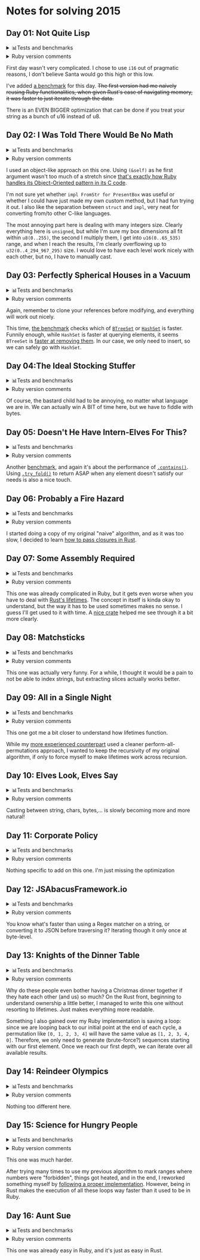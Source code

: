 # Notes for solving 2015
## Day 01: Not Quite Lisp

<details>
<summary>📊Tests and benchmarks</summary>

```
test year_2015::day_01::tests::works_with_samples_v1 ... ok
test year_2015::day_01::tests::works_with_samples_v2 ... ok
test year_2015_day_01 ... ok

year_2015::day_01/year_2015::day_01_v1
                        time:   [6.2931 µs 6.8094 µs 7.3834 µs]
year_2015::day_01/year_2015::day_01_v2
                        time:   [1.9841 µs 1.9896 µs 1.9955 µs]
year_2015::day_01_v1/Naive/7000
                        time:   [63.548 µs 64.204 µs 64.821 µs]
year_2015::day_01_v1/Fast/7000
                        time:   [5.6477 µs 5.8044 µs 6.0121 µs]
```
</details>

<details>
<summary>Ruby version comments</summary>

> Ruby's `String` class is very well-furnished, even without all of Rail's `ActiveSupport` goodness. In that case, just using [`#count()`](https://apidock.com/ruby/String/count) is enough to get us out of trouble quickly.
> 
> I am pretty sure there must be an algorithm that doesn't include iterating through the whole string, but so far, the only idea I got would be to use bisecting until I get to the proper index, which just felt like a hassle.
</details>

First day wasn't very complicated. I chose to use `i16` out of pragmatic reasons, I don't believe Santa would go this high or this low.

I've added [a benchmark](benches/year_2015_day_01.rs) for this day. ~~The first version had me naively reusing Ruby functionalities, when given Rust's ease of navigating memory, it was faster to just iterate through the data.~~

There is an EVEN BIGGER optimization that can be done if you treat your string as a bunch of u16 instead of u8.

## Day 02: I Was Told There Would Be No Math

<details>
<summary>📊Tests and benchmarks</summary>

```
test year_2015::day_02::tests::works_with_samples_v1 ... ok
test year_2015::day_02::tests::works_with_samples_v2 ... ok
test year_2015_day_02 ... ok

year_2015::day_02/year_2015::day_02_v1
                        time:   [74.835 µs 74.904 µs 74.977 µs]
year_2015::day_02/year_2015::day_02_v2
                        time:   [74.878 µs 74.969 µs 75.067 µs]
```
</details>

<details>
<summary>Ruby version comments</summary>

> I..am not even sure this one was complicated in any way.
</details>

I used an object-like approach on this one. Using `(&self)` as he first argument wasn't too much of a stretch since [that's exactly how Ruby handles its Object-Oriented pattern in its C code](https://silverhammermba.github.io/emberb/c/#Methods).

I'm not sure yet whether `impl FromStr for PresentBox` was useful or whether I could have just made my own custom method, but I had fun trying it out. I also like the separation between `struct` and `impl`, very neat for converting from/to other C-like languages.

The most annoying part here is dealing with many integers size. Clearly everything here is `unsigned`, but while I'm sure my box dimensions all fit within `u8(0..255)`, the second I multiply them, I get into `u16(0..65_535)` range, and when I reach the results, I'm clearly overflowing up to `u32(0..4_294_967_295)` size. I would love to have each level work nicely with each other, but no, I have to manually cast.

## Day 03: Perfectly Spherical Houses in a Vacuum

<details>
<summary>📊Tests and benchmarks</summary>

```
test year_2015::day_03::tests::moves_characters_properly ... ok
test year_2015::day_03::tests::works_with_samples_v1 ... ok
test year_2015::day_03::tests::works_with_samples_v2 ... ok
test year_2015_day_03 ... ok

year_2015::day_03/year_2015::day_03_v1
                        time:   [232.27 µs 232.77 µs 233.35 µs]
year_2015::day_03/year_2015::day_03_v2
                        time:   [250.97 µs 251.71 µs 252.48 µs]
year_2015::day_03_v1/BTreeSet/8192
                        time:   [401.94 µs 402.21 µs 402.50 µs]
year_2015::day_03_v1/HashSet/8192
                        time:   [234.20 µs 234.41 µs 234.64 µs]
year_2015::day_03_v2/BTreeSet/8192
                        time:   [432.48 µs 432.72 µs 432.98 µs]
year_2015::day_03_v2/HashSet/8192
                        time:   [252.37 µs 252.70 µs 253.00 µs]
```
</details>

<details>
<summary>Ruby version comments</summary>

> The only thing to be wary of is on line 16: without the call to `#dup`, all of Santa's and Robo-Santa's positions will be overwritten, since Ruby's object model has a tendancy to pass references when you expect to pass values.
> 
> Passing by value or reference is a really wonky subject, but this [blog post](https://robertheaton.com/2014/07/22/is-ruby-pass-by-reference-or-pass-by-value/) got nice examples that will get you started.
</details>

Again, remember to clone your references before modifying, and everything will work out nicely.

This time, [the benchmark](benches/year_2015_day_03.rs) checks which of [`BTreeSet`](https://doc.rust-lang.org/stable/std/collections/struct.BTreeSet.html) or [`HashSet`](https://doc.rust-lang.org/stable/std/collections/hash_set/struct.HashSet.html) is faster. Funnily enough, while `HashSet` is faster at querying elements, it seems `BTreeSet` is [faster at removing them](https://github.com/ssomers/rust_bench_sets_compared). In our case, we only need to insert, so we can safely go with `HashSet`.

## Day 04:The Ideal Stocking Stuffer

<details>
<summary>📊Tests and benchmarks</summary>

```
test year_2015::day_04::tests::works_with_samples_v1 ... ok
test year_2015::day_04::tests::works_with_samples_v2 ... ok
test year_2015_day_04 ... ok

year_2015::day_04/year_2015::day_04_v1
                        time:   [36.404 ms 36.439 ms 36.457 ms]
Warning: Unable to complete 10 samples in 5.0s. You may wish to increase target time to 10.6s.
year_2015::day_04/year_2015::day_04_v2
                        time:   [1.0535 s 1.0541 s 1.0545 s]
```
</details>

<details>
<summary>Ruby version comments</summary>

> Not gonna lie, brute-forcing [MD5 hashes](https://en.wikipedia.org/wiki/MD5) is not something interesting.
</details>

Of course, the bastard child had to be annoying, no matter what language we are in. We can actually win A BIT of time here, but we have to fiddle with bytes.

## Day 05: Doesn't He Have Intern-Elves For This?

<details>
<summary>📊Tests and benchmarks</summary>

```
test year_2015::day_05::tests::finds_nice_strings_v1 ... ok
test year_2015::day_05::tests::finds_nice_strings_v2 ... ok
test year_2015::day_05::tests::works_with_samples_v1 ... ok
test year_2015::day_05::tests::works_with_samples_v2 ... ok
test year_2015_day_05 ... ok

year_2015::day_05/year_2015::day_05_v1
                        time:   [51.142 µs 51.447 µs 51.928 µs]

year_2015::day_05/year_2015::day_05_v2
                        time:   [181.19 µs 181.42 µs 181.68 µs]

year_2015::day_05_v1/contains/17000
                        time:   [95.128 µs 95.245 µs 95.361 µs]
year_2015::day_05_v1/chars/17000
                        time:   [50.388 µs 50.474 µs 50.563 µs]
```
</details>

<details>
<summary>Ruby version comments</summary>

> Again, [Regexp](https://ruby-doc.org/core-2.5.1/Regexp.html) really are one of the best tools in your developer arsenal. In this specific exercise, we can look for repetition by using `\1`, which will reference a previously-captured group. Nothing specifically hard beyond that.
</details>

Another [benchmark](benches/year_2015_day_05.rs), and again it's about the performance of [`.contains()`](https://doc.rust-lang.org/std/primitive.str.html#method.contains). Using [`.try_fold()`](https://doc.rust-lang.org/std/iter/trait.Iterator.html#method.try_fold) to return ASAP when any element doesn't satisfy our needs is also a nice touch.

## Day 06: Probably a Fire Hazard

<details>
<summary>📊Tests and benchmarks</summary>

```
test year_2015::day_06::tests::works_with_samples_v1 ... ok
test year_2015::day_06::tests::works_with_samples_v2 ... ok
test year_2015_day_06 ... ok

year_2015::day_06/year_2015::day_06_v1
                        time:   [13.186 ms 13.320 ms 13.522 ms]
year_2015::day_06/year_2015::day_06_v2
                        time:   [13.437 ms 13.466 ms 13.499 ms]
```
</details>

<details>
<summary>Ruby version comments</summary>

> This one actually gave me SOME trouble. My first solution was iterating on each element one by one and was clearly too long. Thanksfully, Ruby is really smart when it comes to replacing slices of an array.
> 
> There is an even more beautiful solution for part 2 that consist of only tracking the total numbers of flicks on/off/toggle, but in the off chance that a light already off is turned off again, the results would become false.
> 
> Also of note: remember what was discussed earlier about references? Well, the [documentation covers that too](https://ruby-doc.org/core-3.0.1/Array.html#class-Array-label-Creating+Arrays). Quote:
> 
> > Note that the second argument populates the array with references to the same object. Therefore, it is only recommended in cases when you need to instantiate arrays with natively immutable objects such as Symbols, numbers, true or false.
> >
> > To create an array with separate objects a block can be passed instead. This method is safe to use with mutable objects such as hashes, strings or other arrays:
</details>

I started doing a copy of my original "naive" algorithm, and as it was too slow, I decided to learn [how to pass closures in Rust](https://doc.rust-lang.org/book/ch13-01-closures.html).

## Day 07: Some Assembly Required

<details>
<summary>📊Tests and benchmarks</summary>

```
test year_2015::day_07::tests::works_with_samples_v1 ... ok
test year_2015::day_07::tests::works_with_samples_v2 ... ok
test year_2015_day_07 ... ok

year_2015::day_07/year_2015::day_07_v1
                        time:   [62.800 µs 62.873 µs 62.940 µs]
year_2015::day_07/year_2015::day_07_v2
                        time:   [127.35 µs 127.56 µs 127.82 µs]
```
</details>

<details>
<summary>Ruby version comments</summary>

> We already discovered bitwise operators in the previous exercises, so that shouldn't be too hard. The complication comes from building the wires.
> 
> The naive implementation, that works very well with the sample input, consists of interpreting each line one by one, storing the value of each wire every time. Unfortunately, not all inputs are indicated in a linear way.
> 
> The answer lies in to store all wires, setting up operations with [lazy evaluation](https://betterprogramming.pub/how-lazy-evaluation-works-in-ruby-a90237e99ac3), and letting intepretation work itself all the way back.
</details>

This one was already complicated in Ruby, but it gets even worse when you have to deal with [Rust's lifetimes](https://doc.rust-lang.org/rust-by-example/scope/lifetime.html). The concept in itself is kinda okay to understand, but the way it has to be used sometimes makes no sense. I guess I'll get used to it with time. A [nice crate](https://docs.rs/advent-of-code/2022.0.66/src/advent_of_code/year2015/day07.rs.html) helped me see through it a bit more clearly.

## Day 08: Matchsticks

<details>
<summary>📊Tests and benchmarks</summary>

```
test year_2015::day_08::tests::calculates_length_of_code_strings ... ok
test year_2015::day_08::tests::calculates_length_of_memory_strings ... ok
test year_2015::day_08::tests::calculates_length_of_dumped_strings ... ok
test year_2015::day_08::tests::works_with_samples_v1 ... ok
test year_2015::day_08::tests::works_with_samples_v2 ... ok

year_2015::day_08/year_2015::day_08_v1
                        time:   [13.389 µs 13.434 µs 13.486 µs]
year_2015::day_08/year_2015::day_08_v2
                        time:   [8.7562 µs 8.8298 µs 8.9084 µs]
```
</details>

<details>
<summary>Ruby version comments</summary>

> Understanding how characters escaping works is a massive PAIN, and misunderstand the concept is a reason why [PHP MySQL injections](https://www.php.net/manual/en/security.database.sql-injection.php) were so infamous. Things get even more hairy when you have to work with MULTIPLE type of injections (paths, web, sql,...), or even multiple types of string that don't escape the same way,
> 
> In that case, we are lucky, since Ruby already implements [dump](https://ruby-doc.org/3.2.2/String.html#method-i-dump) and [undump](https://ruby-doc.org/3.2.2/String.html#method-i-undump), which happens to work exactly as the exercise require. But since we're here to learn, the methods will alternate at runtime between the Ruby methods and the manual implementation.
</details>

This one was actually very funny. For a while, I thought it would be a pain to not be able to index strings, but extracting slices actually works better.

## Day 09: All in a Single Night

<details>
<summary>📊Tests and benchmarks</summary>

```
test year_2015::day_09::tests::works_with_samples_v1 ... ok
test year_2015::day_09::tests::works_with_samples_v2 ... ok
test year_2015_day_09 ... ok

year_2015::day_09/year_2015::day_09_v1
                        time:   [1.2927 ms 1.2995 ms 1.3064 ms]
year_2015::day_09/year_2015::day_09_v2
                        time:   [4.0988 ms 4.1071 ms 4.1157 ms]
```
</details>

<details>
<summary>Ruby version comments</summary>

> Any programming school worth its salt will one day ask of you the shortest path between many points. Often, the idea is that you'll use graph theory and implement [Dijkstra's algorithm](https://en.wikipedia.org/wiki/Dijkstra%27s_algorithm). Sometimes, the school wants your brain for dinner and you'll be asked to further solve the [Travelling Salesman Problem](https://en.wikipedia.org/wiki/Travelling_salesman_problem). Both are very interested concepts in themselves, and a good first approach to [PathFinding](https://en.wikipedia.org/wiki/Pathfinding).
> 
> If you're not fond of graph transversal, the best answer is often to start using the [A* (A-Star)](https://en.wikipedia.org/wiki/A*_search_algorithm) algorithm to iterate through all possible paths.
> 
> You can then optimize it, for instance instructing the algorithm to stop searching once it's on a path longer than a previously explored one.
> 
> As for finding the "longest path"...just imagine you're not looking for a "shortest" or "longest" path, but a "best" path, and change how that path is selected among others.
</details>

This one got me a bit closer to understand how lifetimes function.

While my [more experienced counterpart](https://docs.rs/advent-of-code/2022.0.66/src/advent_of_code/year2015/day09.rs.html) used a cleaner perform-all-permutations approach, I wanted to keep the recursivity of my original algorithm, if only to force myself to make lifetimes work across recursion.

## Day 10: Elves Look, Elves Say

<details>
<summary>📊Tests and benchmarks</summary>

```
test year_2015::day_10::tests::looks_and_says_over_strings ... ok
test year_2015_day_10 ... ok

year_2015::day_10/year_2015::day_10_v1
                        time:   [870.36 µs 872.61 µs 875.35 µs]
year_2015::day_10/year_2015::day_10_v2
                        time:   [12.131 ms 12.153 ms 12.177 ms]
```
</details>

<details>
<summary>Ruby version comments</summary>

> This exercise is based on John H. Conway's [Look-and-say sequences](https://en.wikipedia.org/wiki/Look-and-say_sequence), you probably know him for the [Game of Life](https://en.wikipedia.org/wiki/Conway%27s_Game_of_Life), but the mathematician provided us with lot of science.
> 
> Nothing really hard in this exercise, except complexity quickly running high, it becomes important to use the best algorithm to generate the next sequence.
</details>

Casting between string, chars, bytes,... is slowly becoming more and more natural!

## Day 11: Corporate Policy

<details>
<summary>📊Tests and benchmarks</summary>

```
test year_2015::day_11::tests::passwords_are_valid ... ok
test year_2015::day_11::tests::works_with_samples_v1 ... ok
test year_2015_day_11 ... ok

year_2015::day_11/year_2015::day_11_v1
                        time:   [4.8713 ms 4.8800 ms 4.8927 ms]
year_2015::day_11/year_2015::day_11_v2
                        time:   [24.898 ms 24.958 ms 25.035 ms]
```
</details>

<details>
<summary>Ruby version comments</summary>

> Another exercise that is actually quite simple when you don't have to account for PERFORMANCE: the complexity in this exercise can quickly become huge and it's important that each of your iterations is as fast as you can. A good tool for that is [using Ruby's built-in Benchmark class](https://blog.appsignal.com/2018/02/27/benchmarking-ruby-code.html) to compare which of two implementations is the fastest.
> 
> Another thing to do is to use heuristics and pre-sanitization: in this exercise, you don't need to iterate and test from `iaaaaaaa` to `izzzzzzz`.
</details>

Nothing specific to add on this one. I'm just missing the optimization

## Day 12: JSAbacusFramework.io

<details>
<summary>📊Tests and benchmarks</summary>

```
test year_2015::day_12::tests::works_with_samples_v1 ... ok
test year_2015::day_12::tests::works_with_samples_v2 ... ok
test year_2015_day_12 ... ok

year_2015::day_12/year_2015::day_12_v1
                        time:   [17.760 µs 17.955 µs 18.183 µs]
year_2015::day_12/year_2015::day_12_v2
                        time:   [30.888 µs 31.305 µs 31.736 µs]
```
</details>

<details>
<summary>Ruby version comments</summary>

> That day looked so easy that I could not believe my eyes when I solved it in a simple one-liner: `3.0.0 :001 > pbpaste.scan(/-?\d+/).map(&:to_i).inject(&:+)`.
> 
> The second part is a bit more convoluted, but navigating JSON nodes isn't really a pain, you either have a Hash (explore), an Array (explore), or a value (return). Nothing too hard so far.
</details>

You know what's faster than using a Regex matcher on a string, or converting it to JSON before traversing it? Iterating though it only once at byte-level.


## Day 13: Knights of the Dinner Table

<details>
<summary>📊Tests and benchmarks</summary>

```
test year_2015::day_13::tests::parses_input_lines ... ok
test year_2015::day_13::tests::works_with_samples_v1 ... ok
test year_2015_day_13 ... ok

year_2015::day_13/year_2015::day_13_v1
                        time:   [46.791 ms 47.177 ms 47.561 ms]
Warning: Unable to complete 100 samples in 5.0s. You may wish to increase target time to 9.9s, or reduce sample count to 50.
year_2015::day_13/year_2015::day_13_v2
                        time:   [86.755 ms 87.306 ms 87.891 ms]
```
</details>

<details>
<summary>Ruby version comments</summary>

> Again, refer to [Day 09](##day-09) because we are in a similar configuration, with the exception that we must rejoin our starting point at the end. Nothing too complicated.
> 
> Second part is just adding another node with a 0 relationship to all nodes. Surprisingly, it seems our presence lowered the general happiness...
</details>

Why do these people even bother having a Christmas dinner together if they hate each other (and us) so much? On the Rust front, beginning to understand ownership a little better, I managed to write this one without resorting to lifetimes. Just makes everything more readable.

Something I also gained over my Ruby implementation is saving a loop: since we are looping back to our initial point at the end of each cycle, a permutation like `[0, 1, 2, 3, 4]` will have the same value as `[1, 2, 3, 4, 0]`. Therefore, we only need to generate (brute-force?) sequences starting with our first element. Once we reach our first depth, we can iterate over all available results.


## Day 14: Reindeer Olympics

<details>
<summary>📊Tests and benchmarks</summary>

```
test year_2015::day_14::tests::works_with_samples_v1 ... ok
test year_2015::day_14::tests::works_with_samples_v2 ... ok
test year_2015_day_14 ... ok

year_2015::day_14/year_2015::day_14_v1
                        time:   [3.5302 ms 3.5346 ms 3.5403 ms]
year_2015::day_14/year_2015::day_14_v2
                        time:   [3.5312 ms 3.5359 ms 3.5412 ms]
```
</details>

<details>
<summary>Ruby version comments</summary>

> This day doesn't have complicated concepts. If you want to dig, you can think of each reindeer as a [finite-state machine](https://en.wikipedia.org/wiki/Finite-state_machine), which is [one of the concepts that are best solved thanks to Object-oriented programming](https://eev.ee/blog/2013/03/03/the-controller-pattern-is-awful-and-other-oo-heresy/).
</details>

Nothing too different here.


## Day 15: Science for Hungry People

<details>
<summary>📊Tests and benchmarks</summary>

```
test year_2015::day_15::tests::works_with_samples_v1 ... ok
test year_2015::day_15::tests::works_with_samples_v2 ... ok
test year_2015_day_15 ... ok

year_2015::day_15/year_2015::day_15_v1
                        time:   [35.365 ms 35.613 ms 35.944 ms]
year_2015::day_15/year_2015::day_15_v2
                        time:   [35.463 ms 35.498 ms 35.539 ms]
```
</details>

<details>
<summary>Ruby version comments</summary>

> Is there a day where you don't have to iterate through all possible solutions?
> 
> I am (partly) joking. I am pretty sure there must be a way to solve n-sided equations, but quite frankly, there's a reason I've always thought of programming as "languages" and not "mathematics". Again, the best thing we can do to avoid an `O(n*n)` complexity is finding ways to avoid calculations we know will result in a 0 anywhere.
> 
> So far, I mainly used loops and other control flow structures, but I decided to go with an [`Enumerator`](https://ruby-doc.org/core-3.0.1/Enumerator.html) for this one. No specific change or speedup, but it's the kind of structure we should think of building more often, as [`Enumerable`](https://ruby-doc.org/core-3.0.1/Enumerable.html) is the class that made me fall in love with Ruby.
</details>

This one was much harder.

After trying many times to use my previous algorithm to mark ranges where numbers were "forbidden", things got heated, and in the end, I reworked something myself by [following a proper implementation](https://docs.rs/advent-of-code/2022.0.66/src/advent_of_code/year2015/day15.rs.html). However, being in Rust makes the execution of all these loops way faster than it used to be in Ruby.

## Day 16: Aunt Sue

<details>
<summary>📊Tests and benchmarks</summary>

```
test year_2015_day_16 ... ok

year_2015::day_16/year_2015::day_16_v1
                        time:   [115.32 µs 115.43 µs 115.53 µs]
year_2015::day_16/year_2015::day_16_v2
                        time:   [81.179 µs 81.202 µs 81.226 µs]
```
</details>

<details>
<summary>Ruby version comments</summary>

> See, when I say Ruby's `Enumerable` is the perfect, this is the kind of problems I'm talking about.
</details>

This one was already easy in Ruby, and it's just as easy in Rust.
